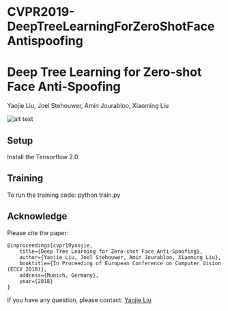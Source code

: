 # CVPR2019-DeepTreeLearningForZeroShotFaceAntispoofing
# Deep Tree Learning for Zero-shot Face Anti-Spoofing
Yaojie Liu, Joel Stehouwer, Amin Jourabloo, Xiaoming Liu

![alt text](https://yaojieliu.github.io/images/cvpr19.jpg)

## Setup
Install the Tensorflow 2.0.

## Training
To run the training code:
python train.py


## Acknowledge
Please cite the paper:

    @inproceedings{cvpr19yaojie,
        title={Deep Tree Learning for Zero-shot Face Anti-Spoofing},
        author={Yaojie Liu, Joel Stehouwer, Amin Jourabloo, Xiaoming Liu},
        booktitle={In Proceeding of European Conference on Computer Vision (ECCV 2018)},
        address={Munich, Germany},
        year={2018}
    }
    
If you have any question, please contact: [Yaojie Liu](liuyaoj1@msu.edu) 
   
